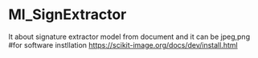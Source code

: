 # Ml_SignExtractor
It about signature extractor model from document and it can be jpeg,png 
#for software instllation
https://scikit-image.org/docs/dev/install.html
